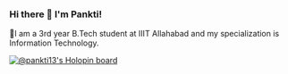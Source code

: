 ### Hi there 👋 I'm Pankti!

<!--
**pankti13/pankti13** is a ✨ _special_ ✨ repository because its `README.md` (this file) appears on your GitHub profile.

Here are some ideas to get you started:

- 🔭 I’m currently working on ...
- 🌱 I’m currently learning ...
- 👯 I’m looking to collaborate on ...
- 🤔 I’m looking for help with ...
- 💬 Ask me about ...
- 📫 How to reach me: ...
- 😄 Pronouns: ...
- ⚡ Fun fact: ...
-->

 🔭I am a 3rd year B.Tech student at IIIT Allahabad and my specialization is Information Technology.
 
 [![@pankti13's Holopin board](https://holopin.io/api/user/board?user=pankti13)](https://holopin.io/@pankti13)
